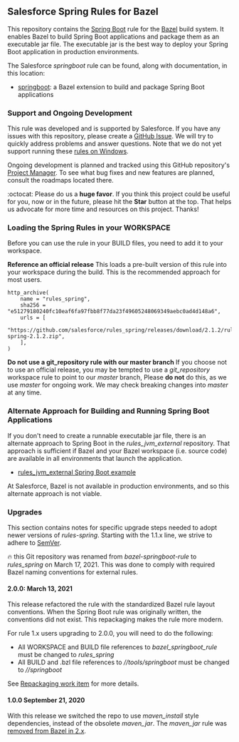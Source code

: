 ## Salesforce Spring Rules for Bazel

This repository contains the [Spring Boot](https://spring.io/guides/gs/spring-boot/) rule
  for the [Bazel](https://bazel.build/) build system.
It enables Bazel to build Spring Boot applications and package them as an executable jar file.
The executable jar is the best way to deploy your Spring Boot application in production environments.

The Salesforce *springboot* rule can be found, along with documentation, in this location:
- [springboot](springboot): a Bazel extension to build and package Spring Boot applications

### Support and Ongoing Development

This rule was developed and is supported by Salesforce.
If you have any issues with this repository, please create a [GitHub Issue](https://github.com/salesforce/rules_spring/issues).
We will try to quickly address problems and answer questions.
Note that we do not yet support running these [rules on Windows](https://github.com/salesforce/rules_spring/issues/25).

Ongoing development is planned and tracked using this GitHub repository's [Project Manager](https://github.com/salesforce/rules_spring/projects).
To see what bug fixes and new features are planned, consult the roadmaps located there.

:octocat: Please do us a **huge favor**. If you think this project could be useful for you, now or in the future,
  please hit the **Star** button at the top. That helps us advocate for more time and resources on this project. Thanks!

### Loading the Spring Rules in your WORKSPACE

Before you can use the rule in your BUILD files, you need to add it to your workspace.

**Reference an official release**
This loads a pre-built version of this rule into your workspace during the build.
This is the recommended approach for most users.

```starlark
http_archive(
    name = "rules_spring",
    sha256 = "e51279180240fc10eaf6fa97fbb8f77da23f49605248069349aebc0ad4d148a6",
    urls = [
        "https://github.com/salesforce/rules_spring/releases/download/2.1.2/rules-spring-2.1.2.zip",
    ],
)
```

**Do not use a git_repository rule with our master branch**
If you choose not to use an official release, you may be tempted to use a *git_repository* workspace
  rule to point to our *master* branch,
Please **do not** do this, as we use *master* for ongoing work.
We may check breaking changes into *master* at any time.


### Alternate Approach for Building and Running Spring Boot Applications

If you don't need to create a runnable executable jar file, there is an alternate approach to Spring Boot
  in the *rules_jvm_external* repository.
That approach is sufficient if Bazel and your Bazel workspace (i.e. source code) are available in
  all environments that launch the application.
- [rules_jvm_external Spring Boot example](https://github.com/bazelbuild/rules_jvm_external/tree/master/examples/spring_boot)

At Salesforce, Bazel is not available in production environments, and so this alternate approach is not viable.

### Upgrades

This section contains notes for specific upgrade steps needed to adopt newer versions of *rules-spring*.
Starting with the 1.1.x line, we strive to adhere to [SemVer](https://semver.org/).

:fire: this Git repository was renamed from *bazel-springboot-rule* to *rules_spring* on March 17, 2021.
This was done to comply with required Bazel naming conventions for external rules.

#### 2.0.0: March 13, 2021

This release refactored the rule with the standardized Bazel rule layout conventions.
When the Spring Boot rule was originally written, the conventions did not exist.
This repackaging makes the rule more modern.

For rule 1.x users upgrading to 2.0.0, you will need to do the following:
- All WORKSPACE and BUILD file references to *bazel_springboot_rule* must be changed to *rules_spring*
- All BUILD and .bzl file references to *//tools/springboot* must be changed to *//springboot*

See [Repackaging work item](https://github.com/salesforce/rules_spring/issues/30) for more details.

#### 1.0.0 September 21, 2020

With this release we switched the repo to use *maven_install* style dependencies, instead of the obsolete *maven_jar*.
The *maven_jar* rule was [removed from Bazel in 2.x](https://github.com/bazelbuild/bazel/issues/6799).
